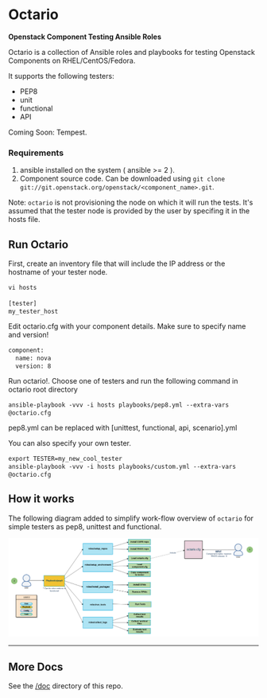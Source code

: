 # Octario

**Openstack Component Testing Ansible Roles**

Octario is a collection of Ansible roles and playbooks for testing Openstack Components on RHEL/CentOS/Fedora.

It supports the following testers:

* PEP8
* unit
* functional
* API

Coming Soon: Tempest.

### Requirements

1. ansible installed on the system ( ansible >= 2 ).
2. Component source code. Can be downloaded using `git clone git://git.openstack.org/openstack/<component_name>.git`.

Note: `octario` is not provisioning the node on which it will run the tests. It's assumed
      that the tester node is provided by the user by specifing it in the hosts file.

## Run Octario

First, create an inventory file that will include the IP address or the hostname of your tester node.

```
vi hosts

[tester]
my_tester_host
```

Edit octario.cfg with your component details. Make sure to specify name and version!

```
component:
  name: nova
  version: 8
```

Run octario!. Choose one of testers and run the following command in octario root directory

```
ansible-playbook -vvv -i hosts playbooks/pep8.yml --extra-vars @octario.cfg
```

pep8.yml can be replaced with [unittest, functional, api, scenario].yml

You can also specify your own tester.

```
export TESTER=my_new_cool_tester
ansible-playbook -vvv -i hosts playbooks/custom.yml --extra-vars @octario.cfg
```

## How it works

The following diagram added to simplify work-flow overview of `octario` for simple testers
as pep8, unittest and functional.

<div align="center"><img src="./doc/octario_workflow.png" alt="Octario work-flow"></div><hr />

## More Docs

See the [/doc](https://github.com/redhat-openstack/octario/tree/master/doc) directory of this repo.
